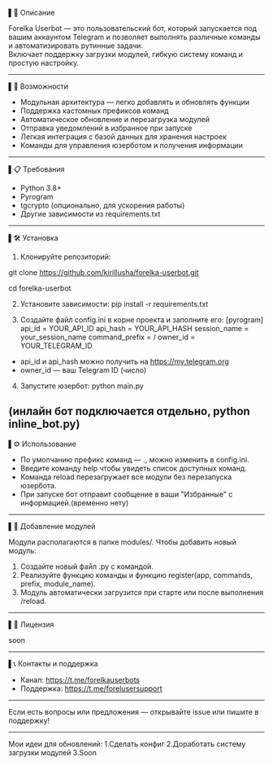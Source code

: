 ▌📢 Описание

Forelka Userbot — это пользовательский бот, который запускается под вашим аккаунтом Telegram и позволяет выполнять различные команды и автоматизировать рутинные задачи.  
Включает поддержку загрузки модулей, гибкую систему команд и простую настройку.

---

▌🚀 Возможности

- Модульная архитектура — легко добавлять и обновлять функции
- Поддержка кастомных префиксов команд
- Автоматическое обновление и перезагрузка модулей
- Отправка уведомлений в избранное при запуске
- Легкая интеграция с базой данных для хранения настроек
- Команды для управления юзерботом и получения информации

---

▌📋 Требования

- Python 3.8+
- Pyrogram
- tgcrypto (опционально, для ускорения работы)
- Другие зависимости из requirements.txt

---

▌🛠 Установка

1. Клонируйте репозиторий:

git clone https://github.com/kirillusha/forelka-userbot.git

cd forelka-userbot


2. Установите зависимости:
pip install -r requirements.txt


3. Создайте файл config.ini в корне проекта и заполните его:
[pyrogram]
api_id = YOUR_API_ID
api_hash = YOUR_API_HASH
session_name = your_session_name
command_prefix = /
owner_id = YOUR_TELEGRAM_ID


- api_id и api_hash можно получить на https://my.telegram.org
- owner_id — ваш Telegram ID (число)

4. Запустите юзербот:
python main.py



(инлайн бот подключается отдельно, python inline_bot.py) 
---

▌⚙ Использование

- По умолчанию префикс команд — ., можно изменить в config.ini.
- Введите команду help чтобы увидеть список доступных команд.
- Команда reload перезагружает все модули без перезапуска юзербота.
- При запуске бот отправит сообщение в ваши "Избранные" с информацией.(временно нету) 

---

▌🧩 Добавление модулей

Модули располагаются в папке modules/. Чтобы добавить новый модуль:

1. Создайте новый файл .py с командой.
2. Реализуйте функцию команды и функцию register(app, commands, prefix, module_name).
3. Модуль автоматически загрузится при старте или после выполнения /reload.

---

▌📝 Лицензия

soon

---

▌📞 Контакты и поддержка

- Канал: https://t.me/forelkauserbots
- Поддержка: https://t.me/forelusersupport

---

Если есть вопросы или предложения — открывайте issue или пишите в поддержку!

---

Мои идеи для обновлений:
1.Сделать конфиг
2.Доработать систему загрузки модулей
3.Soon
